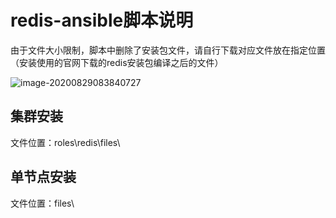 # redis-ansible脚本说明

由于文件大小限制，脚本中删除了安装包文件，请自行下载对应文件放在指定位置（安装使用的官网下载的redis安装包编译之后的文件）

![image-20200829083840727](C:\Users\T470\AppData\Roaming\Typora\typora-user-images\image-20200829083840727.png)

## 集群安装

文件位置：roles\redis\files\

## 单节点安装

文件位置：files\